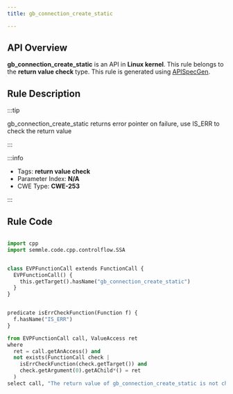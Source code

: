 ```yaml
---
title: gb_connection_create_static

---
```



## API Overview
**gb_connection_create_static** is an API in **Linux kernel**. This rule belongs to the **return value check** type. This rule is generated using [APISpecGen](../../tools/APISpecGen).
## Rule Description

:::tip

gb_connection_create_static returns error pointer on failure, use IS_ERR to check the return value

:::

:::info

- Tags: **return value check**
- Parameter Index: **N/A**
- CWE Type: **CWE-253**

:::

## Rule Code
```python

import cpp
import semmle.code.cpp.controlflow.SSA


class EVPFunctionCall extends FunctionCall {
  EVPFunctionCall() {
    this.getTarget().hasName("gb_connection_create_static")
  }
}


predicate isErrCheckFunction(Function f) {
  f.hasName("IS_ERR") 
}

from EVPFunctionCall call, ValueAccess ret
where
  ret = call.getAnAccess() and
  not exists(FunctionCall check |
    isErrCheckFunction(check.getTarget()) and
    check.getArgument(0).getAChild*() = ret
  )
select call, "The return value of gb_connection_create_static is not checked with IS_ERR."
    
```